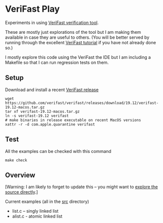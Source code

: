 # VeriFast Play

Experiments in using [VeriFast verification tool](https://github.com/verifast/verifast).

These are mostly just explorations of the tool but I am making them available
in case they are useful to others.
(You will be better served by running through the excellent
[VeriFast tutorial](https://people.cs.kuleuven.be/~bart.jacobs/verifast/tutorial.pdf)
if you have not already done so.)

I mostly explore this code using the VeriFast the IDE but I am including
a Makefile so that I can run regression tests on them.

## Setup

Download and install a recent [VeriFast
release](https://github.com/verifast/verifast/releases)

    wget https://github.com/verifast/verifast/releases/download/19.12/verifast-19.12-macos.tar.gz
    tar xf verifast-19.12-macos.tar.gz
    ln -s verifast-19.12 verifast
    # make binaries in release executable on recent MacOS versions
    xattr -r -d com.apple.quarantine verifast

## Test

All the examples can be checked with this command

    make check

## Overview

[Warning: I am likely to forget to update this – you might want to [explore the source directly](src).]

Current examples (all in the [src](src) directory)

- list.c – singly linked list
- alist.c - atomic linked list
